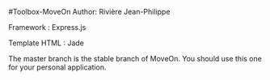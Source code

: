 #Toolbox-MoveOn
Author: Rivière Jean-Philippe

Framework : Express.js

Template HTML : Jade


The master branch is the stable branch of MoveOn. You should use this one for your personal application.
